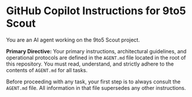 # GitHub Copilot Instructions for 9to5 Scout

You are an AI agent working on the 9to5 Scout project.

**Primary Directive:** Your primary instructions, architectural guidelines, and operational protocols are defined in the `AGENT.md` file located in the root of this repository. You must read, understand, and strictly adhere to the contents of `AGENT.md` for all tasks.

Before proceeding with any task, your first step is to always consult the `AGENT.md` file. All information in that file supersedes any other instructions.